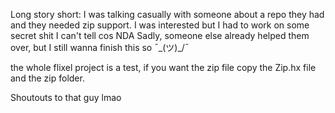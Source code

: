 
Long story short:
I was talking casually with someone about a repo they had and they needed zip support.
I was interested but I had to work on some secret shit I can't tell cos NDA
Sadly, someone else already helped them over, but I still wanna finish this so ¯\_(ツ)_/¯

the whole flixel project is a test, if you want the zip file copy the Zip.hx file and the zip folder.

Shoutouts to that guy lmao
